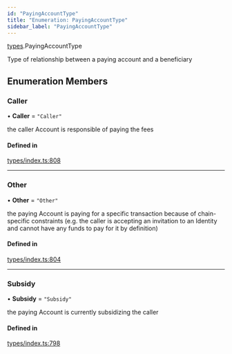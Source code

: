 ```yaml
---
id: "PayingAccountType"
title: "Enumeration: PayingAccountType"
sidebar_label: "PayingAccountType"
---
```


[types](../../../modules/Types/Types.md).PayingAccountType

Type of relationship between a paying account and a beneficiary

## Enumeration Members

### Caller

• **Caller** = ``"Caller"``

the caller Account is responsible of paying the fees

#### Defined in

[types/index.ts:808](https://github.com/PolymeshAssociation/polymesh-sdk/blob/b6f9fb883/src/types/index.ts#L808)

___

### Other

• **Other** = ``"Other"``

the paying Account is paying for a specific transaction because of
  chain-specific constraints (e.g. the caller is accepting an invitation to an Identity
  and cannot have any funds to pay for it by definition)

#### Defined in

[types/index.ts:804](https://github.com/PolymeshAssociation/polymesh-sdk/blob/b6f9fb883/src/types/index.ts#L804)

___

### Subsidy

• **Subsidy** = ``"Subsidy"``

the paying Account is currently subsidizing the caller

#### Defined in

[types/index.ts:798](https://github.com/PolymeshAssociation/polymesh-sdk/blob/b6f9fb883/src/types/index.ts#L798)
